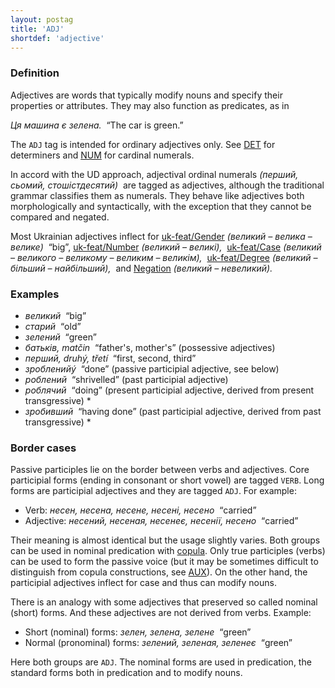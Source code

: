 ```yaml
---
layout: postag
title: 'ADJ'
shortdef: 'adjective'
---
```

### Definition

Adjectives are words that typically modify nouns and specify their
properties or attributes. They may also function as predicates, as in

_Ця машина є зелена.&nbsp;_ “The car is green.”

The `ADJ` tag is intended for ordinary adjectives only. See [DET]()
for determiners and [NUM]() for cardinal numerals.

In accord with the UD approach,
adjectival ordinal numerals _(перший, сьомий, стошістдесятий)&nbsp;_
are tagged as adjectives, although the traditional grammar classifies
them as numerals. They behave like adjectives both morphologically and
syntactically, with the exception that they cannot be compared and
negated.

Most Ukrainian adjectives inflect for
[uk-feat/Gender]() _(великий – велика – велике)&nbsp;_ “big”,
[uk-feat/Number]() _(великий – великі),&nbsp;_
[uk-feat/Case]() _(великий – великого – великому – великим – великім),&nbsp;_
[uk-feat/Degree]() _(великий – більший – найбільший),&nbsp;_ and
[Negation](uk-feat/Negative) _(великий – невеликий).&nbsp;_

### Examples

- _великий&nbsp;_ “big”
- _старий&nbsp;_ “old”
- _зелений&nbsp;_ “green”
- _батьків, matčin&nbsp;_ “father's, mother's” (possessive adjectives)
- _перший, druhý, třetí&nbsp;_ “first, second, third”
- _зробленийý&nbsp;_ “done” (passive participial adjective, see below)
- _роблений&nbsp;_ “shrivelled” (past participial adjective)
- _роблячий&nbsp;_ “doing” (present participial adjective, derived from present transgressive) *
- _зробивший&nbsp;_ “having done” (past participial adjective, derived from past transgressive) *

### Border cases

Passive participles lie on the border between verbs and adjectives.
Core participial forms (ending in consonant or short vowel) are tagged `VERB`.
Long forms are participial adjectives and they are tagged `ADJ`.
For example:

- Verb: _несен, несена, несене, несені, несено_ &nbsp;“carried”
- Adjective: _несений, несеная, несенеє, несенії, несено_ &nbsp;“carried”

Their meaning is almost identical but the usage slightly varies.
Both groups can be used in nominal predication with [copula](uk-dep/cop).
Only true participles (verbs) can be used to form the passive voice
(but it may be sometimes difficult to distinguish from copula constructions, see [AUX]()).
On the other hand, the participial adjectives inflect for case and thus
can modify nouns.

There is an analogy with some adjectives that preserved so called nominal (short) forms.
And these adjectives are not derived from verbs. Example:

- Short (nominal) forms: _зелен, зелена, зелене_ &nbsp;“green”
- Normal (pronominal) forms: _зелений, зеленая, зеленеє_ &nbsp;“green”

Here both groups are `ADJ`. The nominal forms are used in predication,
the standard forms both in predication and to modify nouns.
